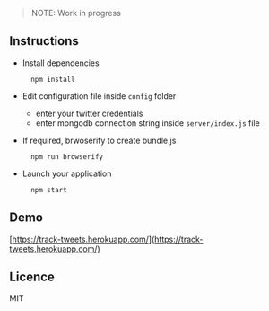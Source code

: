 > NOTE: Work in progress

Instructions
-----------
		

- Install dependencies

		npm install

- Edit configuration file inside `config` folder
	
	- enter your twitter credentials
	- enter mongodb connection string inside `server/index.js` file

- If required, brwoserify to create bundle.js

		npm run browserify

- Launch your application

		npm start


Demo
----------

[https://track-tweets.herokuapp.com/](https://track-tweets.herokuapp.com/)


Licence
-----------

MIT